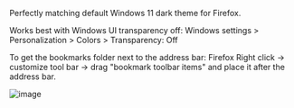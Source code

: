 Perfectly matching default Windows 11 dark theme for Firefox.


Works best with Windows UI transparency off: Windows settings > Personalization > Colors > Transparency: Off


To get the bookmarks folder next to the address bar: Firefox Right click -> customize tool bar -> drag "bookmark toolbar items" and place it after the address bar.


![image](https://github.com/gsture/firefox_fluent/assets/31156691/a1fb300e-5ccc-450c-a648-d5d64c305f36)
